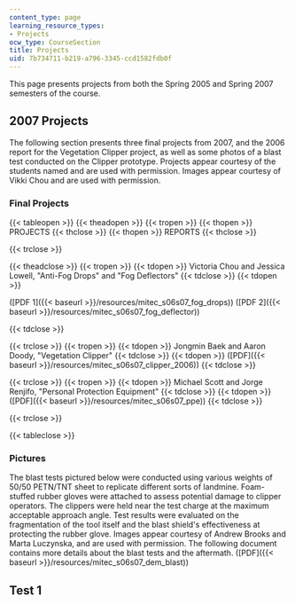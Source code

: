 ```yaml
---
content_type: page
learning_resource_types:
- Projects
ocw_type: CourseSection
title: Projects
uid: 7b734711-b219-a796-3345-ccd1582fdb0f
---
```


This page presents projects from both the Spring 2005 and Spring 2007 semesters of the course.

2007 Projects
-------------

The following section presents three final projects from 2007, and the 2006 report for the Vegetation Clipper project, as well as some photos of a blast test conducted on the Clipper prototype. Projects appear courtesy of the students named and are used with permission. Images appear courtesy of Vikki Chou and are used with permission.

### Final Projects

{{< tableopen >}}
{{< theadopen >}}
{{< tropen >}}
{{< thopen >}}
PROJECTS
{{< thclose >}}
{{< thopen >}}
REPORTS
{{< thclose >}}

{{< trclose >}}

{{< theadclose >}}
{{< tropen >}}
{{< tdopen >}}
Victoria Chou and Jessica Lowell, "Anti-Fog Drops" and "Fog Deflectors"
{{< tdclose >}}
{{< tdopen >}}


([PDF 1]({{< baseurl >}}/resources/mitec_s06s07_fog_drops)) ([PDF 2]({{< baseurl >}}/resources/mitec_s06s07_fog_deflector))


{{< tdclose >}}

{{< trclose >}}
{{< tropen >}}
{{< tdopen >}}
Jongmin Baek and Aaron Doody, "Vegetation Clipper"
{{< tdclose >}}
{{< tdopen >}}
([PDF]({{< baseurl >}}/resources/mitec_s06s07_clipper_2006))
{{< tdclose >}}

{{< trclose >}}
{{< tropen >}}
{{< tdopen >}}
Michael Scott and Jorge Renjifo, "Personal Protection Equipment"
{{< tdclose >}}
{{< tdopen >}}
([PDF]({{< baseurl >}}/resources/mitec_s06s07_ppe))
{{< tdclose >}}

{{< trclose >}}

{{< tableclose >}}

### Pictures

The blast tests pictured below were conducted using various weights of 50/50 PETN/TNT sheet to replicate different sorts of landmine. Foam-stuffed rubber gloves were attached to assess potential damage to clipper operators. The clippers were held near the test charge at the maximum acceptable approach angle. Test results were evaluated on the fragmentation of the tool itself and the blast shield's effectiveness at protecting the rubber glove. Images appear courtesy of Andrew Brooks and Marta Luczynska, and are used with permission. The following document contains more details about the blast tests and the aftermath. ([PDF]({{< baseurl >}}/resources/mitec_s06s07_dem_blast))

Test 1 
-------